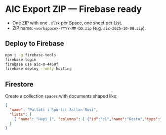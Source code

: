 # AIC Export ZIP — Firebase ready

- One ZIP with one `.xlsx` per Space, one sheet per List.
- ZIP name: `<workspace>-YYYY-MM-DD.zip` (e.g. `aic-2025-10-08.zip`).

## Deploy to Firebase
```bash
npm i -g firebase-tools
firebase login
firebase use aic-m-4460f
firebase deploy --only hosting
```

## Firestore
Create a collection `spaces` with documents shaped like:
```json
{
  "name": "Pallati i Sportit Asllan Rusi",
  "lists": [
    { "name": "Hapi 1", "columns": [ {"id":"c1","name":"Kosto","type":"text"} ], "tasks": [] }
  ]
}
```
